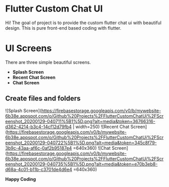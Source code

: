 # Flutter Custom Chat UI

Hi! The goal of project is to provide the custom flutter chat ui with beautiful design. This is pure front-end based coding with flutter. 


# UI Screens

There are three simple beautiful screens.
- **Splash Screen**
-  **Recent Chat Screen**
-  **Chat Screen**

## Create files and folders
![Splash Screen](https://firebasestorage.googleapis.com/v0/b/mywebsite-6b38e.appspot.com/o/Github%20Projects%2FFlutterCustomChatUi%2FScreenshot_20200129-040711%5B1%5D.png?alt=media&token=36766316-d362-4214-b3c4-14cf12d79fb4 | width=250)
![Recent Chat Screen](https://firebasestorage.googleapis.com/v0/b/mywebsite-6b38e.appspot.com/o/Github%20Projects%2FFlutterCustomChatUi%2FScreenshot_20200129-040722%5B1%5D.png?alt=media&token=345c8f79-3b9c-43aa-af6c-0af2b95187e4 =640x360)
![Chat Screen](https://firebasestorage.googleapis.com/v0/b/mywebsite-6b38e.appspot.com/o/Github%20Projects%2FFlutterCustomChatUi%2FScreenshot_20200129-040735%5B1%5D.png?alt=media&token=e70b3eb8-d68a-4c01-b11b-c3701de4d6e4 =640x360)

**Happy Coding**
